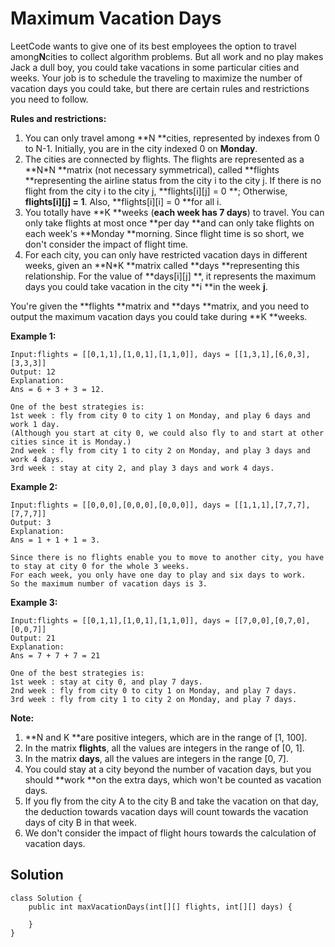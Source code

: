 # Maximum Vacation Days

LeetCode wants to give one of its best employees the option to travel among**N**cities to collect algorithm problems. But all work and no play makes Jack a dull boy, you could take vacations in some particular cities and weeks. Your job is to schedule the traveling to maximize the number of vacation days you could take, but there are certain rules and restrictions you need to follow.

**Rules and restrictions:**

1. You can only travel among **N **cities, represented by indexes from 0 to N-1. Initially, you are in the city indexed 0 on
   **Monday**.
2. The cities are connected by flights. The flights are represented as a **N\*N **matrix \(not necessary symmetrical\), called **flights **representing the airline status from the city i to the city j. If there is no flight from the city i to the city j, **flights\[i\]\[j\] = 0 **; Otherwise, **flights\[i\]\[j\] = 1**. Also, **flights\[i\]\[i\] = 0 **for all i.
3. You totally have **K **weeks \(**each week has 7 days**\) to travel. You can only take flights at most once **per day **and can only take flights on each week's **Monday **morning. Since flight time is so short, we don't consider the impact of flight time.
4. For each city, you can only have restricted vacation days in different weeks, given an **N\*K **matrix called **days **representing this relationship. For the value of **days\[i\]\[j\] **, it represents the maximum days you could take vacation in the city **i **in the week **j**.

You're given the **flights **matrix and **days **matrix, and you need to output the maximum vacation days you could take during **K **weeks.

**Example 1:**

```
Input:flights = [[0,1,1],[1,0,1],[1,1,0]], days = [[1,3,1],[6,0,3],[3,3,3]]
Output: 12
Explanation: 
Ans = 6 + 3 + 3 = 12. 

One of the best strategies is:
1st week : fly from city 0 to city 1 on Monday, and play 6 days and work 1 day. 
(Although you start at city 0, we could also fly to and start at other cities since it is Monday.) 
2nd week : fly from city 1 to city 2 on Monday, and play 3 days and work 4 days.
3rd week : stay at city 2, and play 3 days and work 4 days.

```

**Example 2:**

```
Input:flights = [[0,0,0],[0,0,0],[0,0,0]], days = [[1,1,1],[7,7,7],[7,7,7]]
Output: 3
Explanation: 
Ans = 1 + 1 + 1 = 3. 

Since there is no flights enable you to move to another city, you have to stay at city 0 for the whole 3 weeks. 
For each week, you only have one day to play and six days to work. 
So the maximum number of vacation days is 3.
```

**Example 3:**

```
Input:flights = [[0,1,1],[1,0,1],[1,1,0]], days = [[7,0,0],[0,7,0],[0,0,7]]
Output: 21
Explanation:
Ans = 7 + 7 + 7 = 21

One of the best strategies is:
1st week : stay at city 0, and play 7 days. 
2nd week : fly from city 0 to city 1 on Monday, and play 7 days.
3rd week : fly from city 1 to city 2 on Monday, and play 7 days.
```

**Note:**

1. **N and K **are positive integers, which are in the range of \[1, 100\].
2. In the matrix **flights**, all the values are integers in the range of \[0, 1\].
3. In the matrix **days**, all the values are integers in the range \[0, 7\].
4. You could stay at a city beyond the number of vacation days, but you should **work **on the extra days, which won't be counted as vacation days.
5. If you fly from the city A to the city B and take the vacation on that day, the deduction towards vacation days will count towards the vacation days of city B in that week.
6. We don't consider the impact of flight hours towards the calculation of vacation days.

## Solution

```
class Solution {
    public int maxVacationDays(int[][] flights, int[][] days) {
        
    }
}
```



